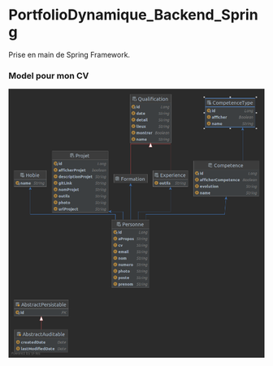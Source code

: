# PortfolioDynamique_Backend_Spring
Prise en main de  Spring Framework. 

### Model pour mon CV 
![](images/entityManagerFactory.png) 